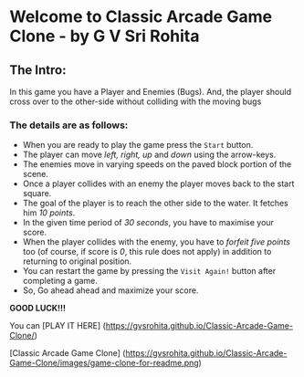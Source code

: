 Welcome to Classic Arcade Game Clone - by G V Sri Rohita
========================================================

## The Intro:
In this game you have a Player and Enemies (Bugs). And, the player should cross over to the other-side without colliding with the moving bugs

### The details are as follows:

- When you are ready to play the game press the `Start` button.
- The player can move *left, right, up* and *down* using the arrow-keys.
- The enemies move in varying speeds on the paved block portion of the scene.
- Once a player collides with an enemy the player moves back to the start square.
- The goal of the player is to reach the other side to the water. It fetches him _10 points_. 
- In the given time period of *30 seconds*, you have to maximise your score.
- When the player collides with the enemy, you have to _forfeit five points_ too (of course, if score is _0_, this rule does not apply) in addition to returning to original position.
- You can restart the game by pressing the `Visit Again!` button after completing a game.
- So, Go ahead ahead and maximize your score.

**GOOD LUCK!!!**

You can [PLAY IT HERE] (https://gvsrohita.github.io/Classic-Arcade-Game-Clone/)

[Classic Arcade Game Clone] (https://gvsrohita.github.io/Classic-Arcade-Game-Clone/images/game-clone-for-readme.png)
